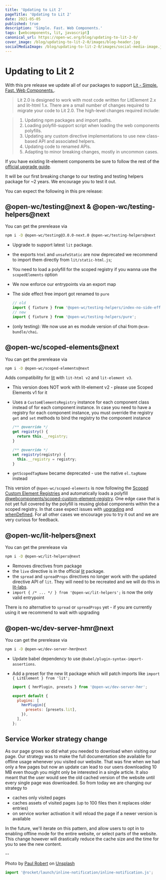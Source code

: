 ```yaml
---
title: 'Updating to Lit 2'
pageTitle: 'Updating to Lit 2'
date: 2021-05-05
published: true
description: 'Simple. Fast. Web Components.'
tags: [webcomponents, lit, javascript]
canonical_url: https://open-wc.org/blog/updating-to-lit-2-0/
cover_image: /blog/updating-to-lit-2-0/images/blog-header.jpg
socialMediaImage: /blog/updating-to-lit-2-0/images/social-media-image.jpg
---
```


# Updating to Lit 2

With this pre release we update all of our packages to support [Lit - Simple. Fast. Web Components.](https://lit.dev/).

> Lit 2.0 is designed to work with most code written for LitElement 2.x and lit-html 1.x. There are a small number of changes required to migrate your code to Lit 2.0. The high-level changes required include:

> 1. Updating npm packages and import paths.
> 2. Loading polyfill-support script when loading the web components polyfills.
> 3. Updating any custom directive implementations to use new class-based API and associated helpers.
> 4. Updating code to renamed APIs.
> 5. Adapting to minor breaking changes, mostly in uncommon cases.

If you have existing lit-element components be sure to follow the rest of the [official upgrade guide](https://lit.dev/docs/releases/upgrade/).

It will be our first breaking change to our testing and testing helpers package for ~2 years. We encourage you to test it out.

You can expect the following in this pre release:

## @open-wc/testing@next & @open-wc/testing-helpers@next

You can get the prerelease via

```bash
npm i -D @open-wc/testing@3.0.0-next.0 @open-wc/testing-helpers@next
```

- Upgrade to support latest `lit` package.
- the exports `html` and `unsafeStatic` are now deprecated we recommend to import them directly from `lit/static-html.js`;
- You need to load a polyfill for the scoped registry if you wanna use the `scopedElements` option
- We now enforce our entrypoints via an export map
- The side effect free import got renamed to `pure`

  ```js
  // old
  import { fixture } from '@open-wc/testing-helpers/index-no-side-effects.js';
  // new
  import { fixture } from '@open-wc/testing-helpers/pure';
  ```

- (only testing): We now use an es module version of chai from `@esm-bundle/chai`.

## @open-wc/scoped-elements@next

You can get the prerelease via

```bash
npm i -D @open-wc/scoped-elements@next
```

Adds compatibility for [lit](https://lit.dev/) with `lit-html v2` and `lit-element v3`.

- This version does NOT work with lit-element v2 - please use Scoped Elements v1 for it
- Uses a `CustomElementsRegistry` instance for each component class instead of for each component instance. In case you need to have a registry for each component instance, you must override the registry `get` and `set` methods to bind the registry to the component instance

  ```js
  /** @override */
  get registry() {
    return this.__registry;
  }

  /** @override */
  set registry(registry) {
    this.__registry = registry;
  }
  ```

- `getScopedTagName` became deprecated - use the native `el.tagName` instead

<inline-notification type="warning">

This version of `@open-wc/scoped-elements` is now following the [Scoped Custom Element Registries](https://github.com/WICG/webcomponents/blob/gh-pages/proposals/Scoped-Custom-Element-Registries.md) and automatically loads a polyfill [@webcomponents/scoped-custom-element-registry](https://github.com/webcomponents/polyfills/tree/master/packages/scoped-custom-element-registry). One edge case that is not yet full covered by the polyfill is reusing global components within the a scoped registry. In that case expect issues with [upgrading](https://github.com/webcomponents/polyfills/issues/442) and [whenDefined](https://github.com/webcomponents/polyfills/issues/443). For all other cases we encourage you to try it out and we are very curious for feedback.

</inline-notification>

## @open-wc/lit-helpers@next

You can get the prerelease via

```bash
npm i -D @open-wc/lit-helpers@next
```

- Removes directives from package
- the `live` directive is in the official [lit](https://lit.dev/docs/templates/directives/#live) package.
- the `spread` and `spreadProps` directives no longer work with the updated directive API of `lit`. They will need to be recreated and we will do this in [lit-labs](https://github.com/lit/lit/tree/main/packages/labs).
- `import { /* ... */ } from '@open-wc/lit-helpers';` is now the only valid entrypoint

<inline-notification type="warning">

There is no alternative to `spread` or `spreadProps` yet - if you are currently using it we recommend to wait with upgrading

</inline-notification>

## @open-wc/dev-server-hmr@next

You can get the prerelease via

```bash
npm i -D @open-wc/dev-server-hmr@next
```

- Update babel dependency to use `@babel/plugin-syntax-import-assertions`.
- Add a preset for the new lit package which will patch imports like `import { LitElement } from 'lit';`

  ```js
  import { hmrPlugin, presets } from '@open-wc/dev-server-hmr';

  export default {
    plugins: [
      hmrPlugin({
        presets: [presets.lit],
      }),
    ],
  };
  ```

## Service Worker strategy change

As our page grows so did what you needed to download when visiting our page. Our strategy was to make the full documentation site available for offline usage whenever you visited our website. That was fine when we had only a few pages but now an update can lead to our users downloading 10 MB even though you might only be interested in a single article. It also meant that the user would see the old cached version of the website until every single page was downloaded. So from today we are changing our strategy to

- caches only visited pages
- caches assets of visited pages (up to 100 files then it replaces older entries)
- on service worker activation it will reload the page if a newer version is available

In the future, we'll iterate on this pattern, and allow users to opt in to enabling offline mode for the entire website, or select parts of the website.
This change however will drastically reduce the cache size and the time for you to see the new content.

--

Photo by <a href="https://unsplash.com/@paulrobert?utm_source=unsplash&utm_medium=referral&utm_content=creditCopyText">Paul Robert</a> on <a href="https://unsplash.com/s/photos/lit?utm_source=unsplash&utm_medium=referral&utm_content=creditCopyText">Unsplash</a>

```js script
import '@rocket/launch/inline-notification/inline-notification.js';
```
